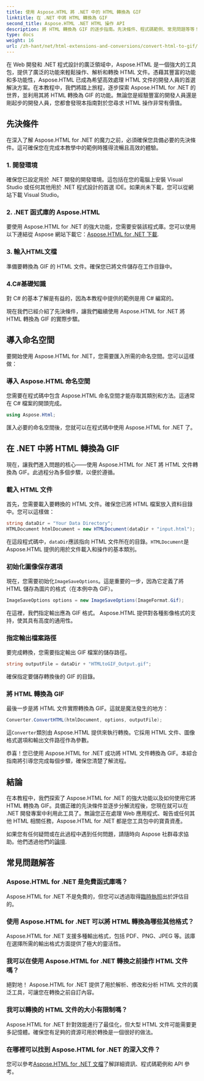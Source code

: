 ```yaml
---
title: 使用 Aspose.HTML 將 .NET 中的 HTML 轉換為 GIF
linktitle: 在 .NET 中將 HTML 轉換為 GIF
second_title: Aspose.HTML .NET HTML 操作 API
description: 將 HTML 轉換為 GIF 的逐步指南。先決條件、程式碼範例、常見問題等等！使用 Aspose.HTML 優化您的 HTML 操作。
type: docs
weight: 16
url: /zh-hant/net/html-extensions-and-conversions/convert-html-to-gif/
---
```


在 Web 開發和 .NET 程式設計的廣泛領域中，Aspose.HTML 是一個強大的工具包，提供了廣泛的功能來輕鬆操作、解析和轉換 HTML 文件。憑藉其豐富的功能和多功能性，Aspose.HTML 已成為希望高效處理 HTML 文件的開發人員的首選解決方案。在本教程中，我們將踏上旅程，逐步探索 Aspose.HTML for .NET 的世界，並利用其將 HTML 轉換為 GIF 的功能。無論您是經驗豐富的開發人員還是剛起步的開發人員，您都會發現本指南對於您尋求 HTML 操作非常有價值。

## 先決條件

在深入了解 Aspose.HTML for .NET 的魔力之前，必須確保您具備必要的先決條件。這可確保您在完成本教學中的範例時獲得流暢且高效的體驗。

### 1. 開發環境

確保您已設定用於 .NET 開發的開發環境。這包括在您的電腦上安裝 Visual Studio 或任何其他用於 .NET 程式設計的首選 IDE。如果尚未下載，您可以從網站下載 Visual Studio。

### 2. .NET 函式庫的 Aspose.HTML

要使用 Aspose.HTML for .NET 的強大功能，您需要安裝該程式庫。您可以使用以下連結從 Aspose 網站下載它：[Aspose.HTML for .NET 下載](https://releases.aspose.com/html/net/).

### 3. 輸入HTML文檔

準備要轉換為 GIF 的 HTML 文件。確保您已將文件儲存在工作目錄中。

### 4.C#基礎知識

對 C# 的基本了解是有益的，因為本教程中提供的範例是用 C# 編寫的。

現在我們已經介紹了先決條件，讓我們繼續使用 Aspose.HTML for .NET 將 HTML 轉換為 GIF 的實際步驟。

## 導入命名空間

要開始使用 Aspose.HTML for .NET，您需要匯入所需的命名空間。您可以這樣做：

### 導入 Aspose.HTML 命名空間

您需要在程式碼中包含 Aspose.HTML 命名空間才能存取其類別和方法。這通常在 C# 檔案的開頭完成。

```csharp
using Aspose.Html;
```

匯入必要的命名空間後，您就可以在程式碼中使用 Aspose.HTML for .NET 了。

## 在 .NET 中將 HTML 轉換為 GIF

現在，讓我們進入問題的核心——使用 Aspose.HTML for .NET 將 HTML 文件轉換為 GIF。此過程分為多個步驟，以便於遵循。

### 載入 HTML 文件

首先，您需要載入要轉換的 HTML 文件。確保您已將 HTML 檔案放入資料目錄中。您可以這樣做：

```csharp
string dataDir = "Your Data Directory";
HTMLDocument htmlDocument = new HTMLDocument(dataDir + "input.html");
```

在這段程式碼中，`dataDir`應該指向 HTML 文件所在的目錄。`HTMLDocument`是Aspose.HTML 提供的用於文件載入和操作的基本類別。

### 初始化圖像保存選項

現在，您需要初始化`ImageSaveOptions`。這是重要的一步，因為它定義了將 HTML 儲存為圖片的格式（在本例中為 GIF）。

```csharp
ImageSaveOptions options = new ImageSaveOptions(ImageFormat.Gif);
```

在這裡，我們指定輸出應為 GIF 格式。 Aspose.HTML 提供對各種影像格式的支持，使其具有高度的通用性。

### 指定輸出檔案路徑

要完成轉換，您需要指定輸出 GIF 檔案的儲存路徑。

```csharp
string outputFile = dataDir + "HTMLtoGIF_Output.gif";
```

確保指定要儲存轉換後的 GIF 的目錄。

### 將 HTML 轉換為 GIF

最後一步是將 HTML 文件實際轉換為 GIF。這就是魔法發生的地方：

```csharp
Converter.ConvertHTML(htmlDocument, options, outputFile);
```

這`Converter`類別由 Aspose.HTML 提供來執行轉換。它採用 HTML 文件、圖像格式選項和輸出文件路徑作為參數。

恭喜！您已使用 Aspose.HTML for .NET 成功將 HTML 文件轉換為 GIF。本綜合指南將引導您完成每個步驟，確保您清楚了解流程。

## 結論

在本教程中，我們探索了 Aspose.HTML for .NET 的強大功能以及如何使用它將 HTML 轉換為 GIF。具備正確的先決條件並逐步分解流程後，您現在就可以在 .NET 開發專案中利用此工具了。無論您正在處理 Web 應用程式、報告或任何其他 HTML 相關任務，Aspose.HTML for .NET 都是您工具包中的寶貴資產。

如果您有任何疑問或在此過程中遇到任何問題，請隨時向 Aspose 社群尋求協助。他們透過他們的[論壇](https://forum.aspose.com/).

## 常見問題解答

### Aspose.HTML for .NET 是免費函式庫嗎？
 Aspose.HTML for .NET 不是免費的，但您可以透過取得[臨時執照](https://purchase.aspose.com/temporary-license/)出於評估目的。

### 使用 Aspose.HTML for .NET 可以將 HTML 轉換為哪些其他格式？
Aspose.HTML for .NET 支援多種輸出格式，包括 PDF、PNG、JPEG 等。該庫在選擇所需的輸出格式方面提供了極大的靈活性。

### 我可以在使用 Aspose.HTML for .NET 轉換之前操作 HTML 文件嗎？
絕對地！ Aspose.HTML for .NET 提供了用於解析、修改和分析 HTML 文件的廣泛工具，可讓您在轉換之前自訂內容。

### 我可以轉換的 HTML 文件的大小有限制嗎？
Aspose.HTML for .NET 針對效能進行了最佳化，但大型 HTML 文件可能需要更多記憶體。確保您有足夠的資源可用於轉換是一個很好的做法。

### 在哪裡可以找到 Aspose.HTML for .NET 的深入文件？
您可以參考[Aspose.HTML for .NET 文檔](https://reference.aspose.com/html/net/)了解詳細資訊、程式碼範例和 API 參考。
